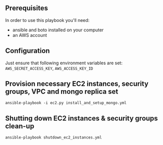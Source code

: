 ## Prerequisites
In order to use this playbook you'll need:
- ansible and boto installed on your computer
- an AWS account

## Configuration
Just ensure that following environment variables are set: 
`AWS_SECRET_ACCESS_KEY`, `AWS_ACCESS_KEY_ID`

## Provision necessary EC2 instances, security groups, VPC and mongo replica set
`ansible-playbook -i ec2.py install_and_setup_mongo.yml`

## Shutting down EC2 instances & security groups clean-up
`ansible-playbook shutdown_ec2_instances.yml`
